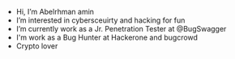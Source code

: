 - Hi, I’m Abelrhman amin
- I’m interested in cybersceuirty and hacking for fun
- I’m currently work as a Jr. Penetration Tester at @BugSwagger
- I'm work as a Bug Hunter at Hackerone and bugcrowd
- Crypto lover
<!---
abdelrhman-amin/abdelrhman-amin is a ✨ special ✨ repository because its `README.md` (this file) appears on your GitHub profile.
You can click the Preview link to take a look at your changes.
--->
